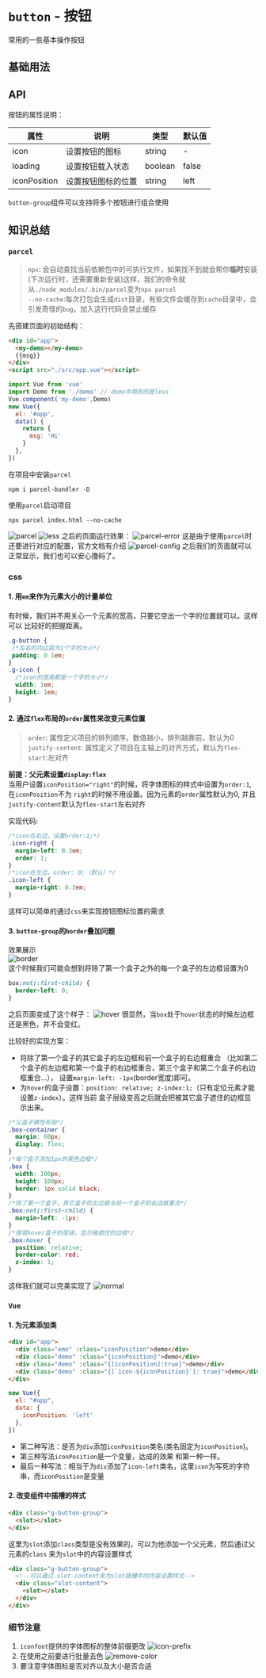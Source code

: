 # `button` - 按钮
常用的一些基本操作按钮

## 基础用法
<ClientOnly>
<template>
  <ComponentShow>
    <easy-button></easy-button>
<template #code>

```vue
<g-button icon="setting">按钮</g-button>
<g-button :loading="true">按钮</g-button>
<g-button icon="thumbs-up">按钮</g-button>
<g-button icon="success" icon-position="right">按钮</g-button>
<g-button-group>
  <g-button icon="left">前进</g-button>
  <g-button icon="right" icon-position="right">后退</g-button>
</g-button-group>
```

</template>
  </ComponentShow>
</template>
</ClientOnly>


## API
按钮的属性说明：

属性|说明|类型|默认值  
---|---|---|---  
icon| 设置按钮的图标|string|-  
loading| 设置按钮载入状态|boolean| false
iconPosition|设置按钮图标的位置|string| left

`button-group`组件可以支持将多个按钮进行组合使用

## 知识总结
### `parcel`
> `npx`: 会自动查找当前依赖包中的可执行文件，如果找不到就会帮你**临时**安装
(下次运行时，还需要重新安装)这样，我们的命令就从`./node_modules/.bin/parcel`变为`npx parcel`  
> `--no-cache`:每次打包会生成`dist`目录，有些文件会缓存到`cache`目录中，会引发奇怪的`bug`。加入这行代码会禁止缓存

先搭建页面的初始结构：
```html
<div id="app">
  <my-demo></my-demo>
  {{msg}}
</div>
<script src="./src/app.vue"></script>
```
```js
import Vue from 'vue'
import Demo from './demo' // demo中用到的是less
Vue.component('my-demo',Demo)
new Vue({
  el: '#app',
  data() {
    return {
      msg: 'Hi'
    }
  },
})
```
在项目中安装`parcel`
```
npm i parcel-bundler -D
```
使用`parcel`启动项目
```
npx parcel index.html --no-cache
```
![parcel](../../.vuepress/public/images/button/parcel.png)
![less](../../.vuepress/public/images/button/less.png)
之后的页面运行效果：
![parcel-error](../../.vuepress/public/images/button/parcel-error.png)
这是由于使用`parcel`时还要进行对应的配置，官方文档有介绍
![parcel-config](../../.vuepress/public/images/button/parcel-config.png)
之后我们的页面就可以正常显示，我们也可以安心撸码了。
### css
#### 1. 用`em`来作为元素大小的计量单位
有时候，我们并不用关心一个元素的宽高，只要它空出一个字的位置就可以。这样可以
比较好的把握距离。  
```css
.g-button {
 /*左右的内边距为1个字的大小*/
 padding: 0 1em;   
}
.g-icon {
  /*icon的宽高都是一个字的大小*/
  width: 1em;
  height: 1em;
}
```

#### 2. 通过`flex`布局的`order`属性来改变元素位置
> `order`: 属性定义项目的排列顺序。数值越小，排列越靠前，默认为0  
> `justify-content`: 属性定义了项目在主轴上的对齐方式，默认为`flex-start`:左对齐

**前提：父元素设置`display:flex`**    
当用户设置`iconPosition="right"`的时候，将字体图标的样式中设置为`order:1`,在`iconPosition`不为
`right`的时候不用设置。因为元素的`order`属性默认为0,
并且`justify-content`默认为`flex-start`左右对齐

实现代码:
```css
/*icon在右边，设置order:1;*/
.icon-right {
  margin-left: 0.3em;
  order: 1;
}
/*icon在左边，order: 0;（默认）*/
.icon-left {
  margin-right: 0.3em;
}
```
这样可以简单的通过`css`来实现按钮图标位置的需求

#### 3. `button-group`的`border`叠加问题
效果展示  
![border](../../.vuepress/public/images/button/button-group-border.png)  
这个时候我们可能会想到将除了第一个盒子之外的每一个盒子的左边框设置为0
```css
box:not(:first-child) {
  border-left: 0;
}
```
之后页面变成了这个样子：
![hover](../../.vuepress/public/images/button/hover.png) 
很显然，当`box`处于`hover`状态的时候左边框还是黑色，并不会变红。

比较好的实现方案：
* 将除了第一个盒子的其它盒子的左边框和前一个盒子的右边框重合
（比如第二个盒子的左边框和第一个盒子的右边框重合，第三个盒子和第二个盒子的右边框重合...），
设置`margin-left: -1px`(border宽度)即可。
* 为`hover`的盒子设置：`position: relative; z-index:1;`（只有定位元素才能设置`z-index`）。这样当前
盒子层级变高之后就会把被其它盒子遮住的边框显示出来。
```css
/*父盒子弹性布局*/
.box-container {
  margin: 60px;
  display: flex;
}
/*每个盒子添加1px的黑色边框*/
.box {
  width: 100px;
  height: 100px;
  border: 1px solid black;
}
/*除了第一个盒子，其它盒子的左边框与前一个盒子的右边框重合*/
.box:not(:first-child) {
  margin-left: -1px;
}
/*提高hover盒子的层级，显示被遮住的边框*/
.box:hover {
  position: relative;
  border-color: red;
  z-index: 1;
}
```
这样我们就可以完美实现了
![normal](../../.vuepress/public/images/button/normal.png) 



### `Vue`
#### 1. 为元素添加类
```html
<div id="app">
  <div class="emo" :class="iconPosition">demo</div>
  <div class="demo" :class="{iconPosition}">demo</div>
  <div class="demo" :class="{[iconPosition]:true}">demo</div>
  <div class="demo" :class="{[`icon-${iconPosition}`]: true}">demo</div>
</div>
```
```js
new Vue({
  el: "#app",
  data: {
    iconPosition: 'left'
  },
})
```
* 第二种写法：是否为`div`添加`iconPosition`类名(类名固定为`iconPosition`)。
* 第三种写法`iconPosition`是一个变量，达成的效果
和第一种一样。
* 最后一种写法：相当于为`div`添加了`icon-left`类名，这里`icon`为写死的字符串，而`iconPosition`是变量

#### 2. 改变组件中插槽的样式
```html
<div class="g-button-group">
  <slot></slot>
</div>
```
这里为`slot`添加`class`类型是没有效果的，可以为他添加一个父元素，然后通过父元素的`class`
来为`slot`中的内容设置样式
```html
<div class="g-button-group">
  <!--可以通过.slot-content来为slot插槽中的内容设置样式-->
  <div class="slot-content">
    <slot></slot>
  </div>
</div>
```

### 细节注意
1. `iconfont`提供的字体图标的整体前缀更改
![icon-prefix](../../.vuepress/public/images/button/icon-prefix.png)
2. 在使用之前要进行批量去色
![remove-color](../../.vuepress/public/images/button/remove-color.png)
3. 要注意字体图标是否对齐以及大小是否合适
